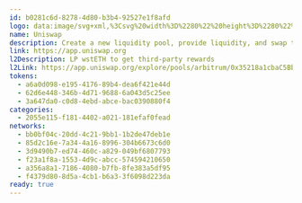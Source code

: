 ```yaml
---
id: b0281c6d-8278-4d80-b3b4-92527e1f8afd
logo: data:image/svg+xml,%3Csvg%20width%3D%2280%22%20height%3D%2280%22%20viewBox%3D%220%200%2080%2080%22%20fill%3D%22none%22%20xmlns%3D%22http%3A%2F%2Fwww.w3.org%2F2000%2Fsvg%22%3E%0A%3Cpath%20d%3D%22M31.3675%2021.7448C30.8116%2021.6584%2030.7881%2021.6482%2031.0498%2021.608C31.5512%2021.5307%2032.7351%2021.636%2033.551%2021.8303C35.4557%2022.2838%2037.189%2023.4455%2039.039%2025.5085L39.5306%2026.0566L40.2336%2025.9434C43.1958%2025.4667%2046.2092%2025.8455%2048.7296%2027.0117C49.4229%2027.3325%2050.5162%2027.9712%2050.6527%2028.1353C50.6963%2028.1875%2050.7763%2028.5243%2050.8303%2028.8835C51.0175%2030.1264%2050.9239%2031.0791%2050.5443%2031.7906C50.3377%2032.1779%2050.3262%2032.3006%2050.4651%2032.632C50.5759%2032.8965%2050.8849%2033.0921%2051.191%2033.0918C51.8174%2033.0909%2052.4915%2032.0768%2052.8038%2030.6658L52.9279%2030.1053L53.1737%2030.3841C54.522%2031.9141%2055.581%2034.0006%2055.7628%2035.4857L55.8102%2035.8729L55.5837%2035.5209C55.1936%2034.9152%2054.8017%2034.5028%2054.2999%2034.1702C53.3953%2033.5707%2052.4388%2033.3667%2049.9057%2033.233C47.6179%2033.1122%2046.3231%2032.9166%2045.0391%2032.4972C42.8547%2031.7839%2041.7535%2030.8339%2039.1587%2027.4241C38.0061%2025.9097%2037.2937%2025.0717%2036.5851%2024.3969C34.975%2022.8636%2033.3928%2022.0594%2031.3675%2021.7448Z%22%20fill%3D%22%23FF007A%22%2F%3E%0A%3Cpath%20d%3D%22M51.1688%2025.1267C51.2264%2024.1119%2051.3638%2023.4424%2051.6401%2022.8312C51.7494%2022.5892%2051.8519%2022.3911%2051.8677%2022.3911C51.8835%2022.3911%2051.836%2022.5697%2051.7621%2022.788C51.5612%2023.3813%2051.5283%2024.1927%2051.6665%2025.1369C51.8422%2026.3348%2051.942%2026.5076%2053.2062%2027.8016C53.7991%2028.4086%2054.4888%2029.174%2054.7388%2029.5027L55.1934%2030.1003L54.7388%2029.6732C54.1828%2029.151%2052.9043%2028.1325%2052.6219%2027.9868C52.4326%2027.8892%2052.4044%2027.8908%2052.2876%2028.0073C52.1799%2028.1146%2052.1573%2028.2758%2052.1423%2029.038C52.1191%2030.2259%2051.9574%2030.9884%2051.5673%2031.7508C51.3563%2032.1631%2051.323%2032.0751%2051.514%2031.6097C51.6565%2031.2622%2051.671%2031.1094%2051.67%2029.9594C51.6678%2027.6489%2051.3939%2027.0934%2049.7877%2026.1418C49.3808%2025.9008%2048.7104%2025.5531%2048.2979%2025.3692C47.8854%2025.1854%2047.5577%2025.0252%2047.5696%2025.0133C47.6151%2024.9679%2049.1815%2025.4258%2049.812%2025.6686C50.7497%2026.03%2050.9045%2026.0768%2051.0185%2026.0332C51.0948%2026.004%2051.1317%2025.7813%2051.1688%2025.1267Z%22%20fill%3D%22%23FF007A%22%2F%3E%0A%3Cpath%20d%3D%22M32.4475%2029.0794C31.3188%2027.523%2030.6205%2025.1367%2030.7716%2023.3528L30.8184%2022.8008L31.0753%2022.8478C31.5578%2022.9359%2032.3897%2023.2461%2032.7793%2023.483C33.8482%2024.1333%2034.311%2024.9893%2034.7819%2027.1877C34.9198%2027.8316%2035.1007%2028.5602%2035.184%2028.807C35.318%2029.2041%2035.8245%2030.1316%2036.2363%2030.7339C36.5329%2031.1677%2036.3359%2031.3733%2035.6802%2031.314C34.6789%2031.2235%2033.3226%2030.286%2032.4475%2029.0794Z%22%20fill%3D%22%23FF007A%22%2F%3E%0A%3Cpath%20d%3D%22M49.7997%2040.6628C44.5248%2038.5356%2042.667%2036.6892%2042.667%2033.5738C42.667%2033.1154%2042.6828%2032.7402%2042.7019%2032.7402C42.7211%2032.7402%2042.9253%2032.8916%2043.1555%2033.0765C44.2251%2033.9357%2045.4229%2034.3028%2048.7389%2034.7873C50.6901%2035.0724%2051.7882%2035.3027%2052.8012%2035.6392C56.0208%2036.7086%2058.0127%2038.8788%2058.4877%2041.8349C58.6258%2042.6938%2058.5448%2044.3045%2058.321%2045.1534C58.1443%2045.824%2057.6052%2047.0325%2057.4622%2047.0789C57.4225%2047.0917%2057.3837%2046.9396%2057.3735%2046.7325C57.3193%2045.6226%2056.7592%2044.5419%2055.8187%2043.7324C54.7494%2042.8121%2053.3126%2042.0793%2049.7997%2040.6628Z%22%20fill%3D%22%23FF007A%22%2F%3E%0A%3Cpath%20d%3D%22M46.0966%2041.5463C46.0305%2041.1525%2045.9159%2040.6494%2045.8418%2040.4285L45.7073%2040.0269L45.9573%2040.3079C46.3032%2040.6968%2046.5766%2041.1945%2046.8083%2041.8573C46.9851%2042.3632%2047.005%2042.5137%2047.0037%2043.3358C47.0024%2044.1429%2046.9803%2044.3121%2046.817%2044.7674C46.5595%2045.4855%2046.2399%2045.9947%2045.7037%2046.5412C44.7401%2047.5234%2043.5013%2048.0671%2041.7136%2048.2927C41.4028%2048.3319%2040.4972%2048.398%2039.7009%2048.4394C37.6942%2048.5439%2036.3735%2048.7599%2035.1868%2049.1772C35.0162%2049.2373%2034.8638%2049.2737%2034.8484%2049.2583C34.8004%2049.2104%2035.6084%2048.7279%2036.2758%2048.406C37.2168%2047.952%2038.1535%2047.7043%2040.2523%2047.3542C41.2891%2047.1812%2042.3598%2046.9714%2042.6317%2046.8879C45.1992%2046.0995%2046.5189%2044.0649%2046.0966%2041.5463Z%22%20fill%3D%22%23FF007A%22%2F%3E%0A%3Cpath%20d%3D%22M48.5146%2045.8474C47.8138%2044.3384%2047.6529%2042.8816%2048.0368%2041.5228C48.0779%2041.3776%2048.1439%2041.2588%2048.1837%2041.2588C48.2234%2041.2588%2048.3888%2041.3484%2048.5512%2041.4578C48.8741%2041.6756%2049.5218%2042.0423%2051.2475%2042.9846C53.4009%2044.1605%2054.6286%2045.071%2055.4636%2046.1112C56.1947%2047.0223%2056.6472%2048.0599%2056.865%2049.3252C56.9883%2050.0419%2056.9161%2051.7664%2056.7325%2052.4881C56.1535%2054.7637%2054.8079%2056.5511%2052.8886%2057.5941C52.6074%2057.7469%2052.355%2057.8724%2052.3277%2057.873C52.3004%2057.8735%2052.4028%2057.6126%2052.5554%2057.2931C53.201%2055.9414%2053.2745%2054.6266%2052.7864%2053.163C52.4875%2052.2669%2051.8782%2051.1735%2050.6478%2049.3255C49.2173%2047.1769%2048.8665%2046.6051%2048.5146%2045.8474Z%22%20fill%3D%22%23FF007A%22%2F%3E%0A%3Cpath%20d%3D%22M28.7015%2053.9889C30.659%2052.3335%2033.0945%2051.1575%2035.3132%2050.7966C36.2693%2050.6409%2037.8621%2050.7027%2038.7475%2050.9296C40.1667%2051.2934%2041.4362%2052.1082%2042.0965%2053.0789C42.7418%2054.0277%2043.0186%2054.8544%2043.3069%2056.694C43.4205%2057.4196%2043.5442%2058.1482%2043.5816%2058.3132C43.798%2059.2665%2044.2193%2060.0286%2044.7412%2060.4112C45.5702%2061.0189%2046.9978%2061.0568%2048.402%2060.5082C48.6404%2060.415%2048.8473%2060.3506%2048.8619%2060.3652C48.9128%2060.4158%2048.2057%2060.89%2047.7068%2061.1395C47.0356%2061.4753%2046.5018%2061.6052%2045.7925%2061.6052C44.5064%2061.6052%2043.4386%2060.9498%2042.5475%2059.6137C42.3723%2059.3507%2041.9781%2058.563%2041.6718%2057.8634C40.7311%2055.7143%2040.2665%2055.0596%2039.1742%2054.3432C38.2236%2053.7197%2036.9977%2053.6081%2036.0755%2054.061C34.864%2054.6559%2034.526%2056.2064%2035.3937%2057.1891C35.7385%2057.5796%2036.3816%2057.9164%2036.9075%2057.9819C37.8912%2058.1045%2038.7366%2057.3549%2038.7366%2056.3602C38.7366%2055.7142%2038.4887%2055.3457%2037.8647%2055.0636C37.0124%2054.6785%2036.0964%2055.1286%2036.1008%2055.9306C36.1027%2056.2725%2036.2513%2056.4872%2036.5935%2056.6423C36.8131%2056.7418%2036.8182%2056.7497%2036.6391%2056.7124C35.8571%2056.55%2035.674%2055.6059%2036.3027%2054.979C37.0575%2054.2265%2038.6185%2054.5586%2039.1546%2055.5858C39.3797%2056.0171%2039.4059%2056.8764%2039.2096%2057.3953C38.7701%2058.5565%2037.4889%2059.1672%2036.1892%2058.8349C35.3043%2058.6086%2034.9441%2058.3636%2033.8772%2057.263C32.0233%2055.3503%2031.3036%2054.9797%2028.6309%2054.5618L28.1187%2054.4817L28.7015%2053.9889Z%22%20fill%3D%22%23FF007A%22%2F%3E%0A%3Cpath%20fill-rule%3D%22evenodd%22%20clip-rule%3D%22evenodd%22%20d%3D%22M14.7221%2011.144C20.9132%2018.67%2030.458%2030.3874%2030.932%2031.0435C31.3232%2031.5851%2031.176%2032.0721%2030.5057%2032.4537C30.133%2032.666%2029.3666%2032.881%2028.9829%2032.881C28.549%2032.881%2028.0601%2032.6717%2027.7041%2032.3334C27.4524%2032.0944%2026.4368%2030.5755%2024.0922%2026.9319C22.2983%2024.144%2020.797%2021.8312%2020.7561%2021.7925C20.6614%2021.7029%2020.663%2021.706%2023.9093%2027.5236C25.9477%2031.1766%2026.6359%2032.4681%2026.6359%2032.6408C26.6359%2032.9921%2026.5402%2033.1768%2026.1075%2033.6602C25.3862%2034.4661%2025.0638%2035.3717%2024.831%2037.2459C24.57%2039.3469%2023.8363%2040.831%2021.8028%2043.371C20.6125%2044.8579%2020.4177%2045.1304%2020.1173%2045.7297C19.739%2046.4843%2019.635%2046.907%2019.5928%2047.8599C19.5483%2048.8675%2019.6351%2049.5184%2019.9424%2050.4817C20.2115%2051.3251%2020.4923%2051.8819%2021.2103%2052.9958C21.8299%2053.957%2022.1868%2054.6713%2022.1868%2054.9507C22.1868%2055.1731%2022.2291%2055.1734%2023.1893%2054.9562C25.4871%2054.4365%2027.3529%2053.5225%2028.4023%2052.4023C29.0517%2051.709%2029.2042%2051.3262%2029.2091%2050.3761C29.2123%2049.7547%2029.1905%2049.6245%2029.0229%2049.267C28.7498%2048.6852%2028.2528%2048.2013%2027.1573%2047.4513C25.7219%2046.4686%2025.1089%2045.6774%2024.9395%2044.5893C24.8005%2043.6965%2024.9618%2043.0666%2025.7558%2041.3997C26.5777%2039.6744%2026.7814%2038.9392%2026.9192%2037.2001C27.0082%2036.0765%2027.1314%2035.6333%2027.4537%2035.2777C27.7898%2034.9068%2028.0925%2034.7812%2028.9244%2034.6674C30.2807%2034.4818%2031.1443%2034.1304%2031.8542%2033.4752C32.47%2032.9068%2032.7277%2032.3592%2032.7673%2031.5347L32.7973%2030.9098L32.4531%2030.508C31.2069%2029.0526%2013.8874%2010%2013.8107%2010C13.7944%2010%2014.2045%2010.5149%2014.7221%2011.144ZM22.8863%2049C23.1681%2048.5002%2023.0184%2047.8576%2022.5471%2047.5438C22.1017%2047.2472%2021.4099%2047.3869%2021.4099%2047.7734C21.4099%2047.8913%2021.475%2047.9772%2021.6218%2048.0528C21.8688%2048.1802%2021.8868%2048.3233%2021.6924%2048.6161C21.4955%2048.9125%2021.5114%2049.1731%2021.7372%2049.3501C22.1012%2049.6356%2022.6164%2049.4786%2022.8863%2049Z%22%20fill%3D%22%23FF007A%22%2F%3E%0A%3Cpath%20fill-rule%3D%22evenodd%22%20clip-rule%3D%22evenodd%22%20d%3D%22M33.6532%2034.9951C33.0165%2035.191%2032.3976%2035.8669%2032.2059%2036.5756C32.089%2037.0079%2032.1554%2037.7663%2032.3305%2038.0005C32.6133%2038.3788%2032.8868%2038.4785%2033.6275%2038.4733C35.0774%2038.4632%2036.3379%2037.8403%2036.4845%2037.0616C36.6047%2036.4234%2036.051%2035.5388%2035.2885%2035.1505C34.8949%2034.9501%2034.0581%2034.8707%2033.6532%2034.9951ZM35.3482%2036.3226C35.5719%2036.0045%2035.474%2035.6605%2035.0937%2035.428C34.3695%2034.985%2033.2743%2035.3515%2033.2743%2036.0368C33.2743%2036.3779%2033.8454%2036.75%2034.369%2036.75C34.7174%2036.75%2035.1942%2036.542%2035.3482%2036.3226Z%22%20fill%3D%22%23FF007A%22%2F%3E%0A%3Cg%20opacity%3D%220.5%22%20filter%3D%22url(%23filter0_f_1687_1314)%22%3E%0A%3Cpath%20d%3D%22M33.5572%2021.7448C33.0013%2021.6584%2032.9778%2021.6482%2033.2395%2021.608C33.7409%2021.5307%2034.9248%2021.636%2035.7408%2021.8303C37.6455%2022.2838%2039.3787%2023.4455%2041.2288%2025.5085L41.7203%2026.0566L42.4234%2025.9434C45.3855%2025.4667%2048.3989%2025.8455%2050.9193%2027.0117C51.6127%2027.3325%2052.7059%2027.9712%2052.8425%2028.1353C52.8861%2028.1875%2052.966%2028.5243%2053.0201%2028.8835C53.2072%2030.1264%2053.1136%2031.0791%2052.734%2031.7906C52.5275%2032.1779%2052.516%2032.3006%2052.6548%2032.632C52.7657%2032.8965%2053.0747%2033.0921%2053.3807%2033.0918C54.0071%2033.0909%2054.6812%2032.0768%2054.9936%2030.6658L55.1177%2030.1053L55.3635%2030.3841C56.7117%2031.9141%2057.7707%2034.0006%2057.9526%2035.4857L58%2035.8729L57.7734%2035.5209C57.3833%2034.9152%2056.9914%2034.5028%2056.4896%2034.1702C55.585%2033.5707%2054.6285%2033.3667%2052.0954%2033.233C49.8076%2033.1122%2048.5128%2032.9166%2047.2289%2032.4972C45.0445%2031.7839%2043.9432%2030.8339%2041.3484%2027.4241C40.1959%2025.9097%2039.4835%2025.0717%2038.7749%2024.3969C37.1647%2022.8636%2035.5825%2022.0594%2033.5572%2021.7448Z%22%20fill%3D%22%23FF007A%22%2F%3E%0A%3Cpath%20d%3D%22M53.3585%2025.1267C53.4161%2024.1119%2053.5535%2023.4424%2053.8298%2022.8312C53.9391%2022.5892%2054.0416%2022.3911%2054.0574%2022.3911C54.0732%2022.3911%2054.0257%2022.5697%2053.9518%2022.788C53.7509%2023.3813%2053.718%2024.1927%2053.8563%2025.1369C54.0319%2026.3348%2054.1318%2026.5076%2055.3959%2027.8016C55.9889%2028.4086%2056.6785%2029.174%2056.9285%2029.5027L57.3831%2030.1003L56.9285%2029.6732C56.3726%2029.151%2055.094%2028.1325%2054.8116%2027.9868C54.6223%2027.8892%2054.5942%2027.8908%2054.4773%2028.0073C54.3697%2028.1146%2054.347%2028.2758%2054.3321%2029.038C54.3089%2030.2259%2054.1472%2030.9884%2053.757%2031.7508C53.546%2032.1631%2053.5127%2032.0751%2053.7037%2031.6097C53.8463%2031.2622%2053.8607%2031.1094%2053.8597%2029.9594C53.8575%2027.6489%2053.5836%2027.0934%2051.9774%2026.1418C51.5705%2025.9008%2050.9001%2025.5531%2050.4876%2025.3692C50.0751%2025.1854%2049.7475%2025.0252%2049.7594%2025.0133C49.8048%2024.9679%2051.3712%2025.4258%2052.0017%2025.6686C52.9394%2026.03%2053.0943%2026.0768%2053.2082%2026.0332C53.2845%2026.004%2053.3214%2025.7813%2053.3585%2025.1267Z%22%20fill%3D%22%23FF007A%22%2F%3E%0A%3Cpath%20d%3D%22M34.6373%2029.0794C33.5085%2027.523%2032.8102%2025.1367%2032.9613%2023.3528L33.0081%2022.8008L33.265%2022.8478C33.7476%2022.9359%2034.5794%2023.2461%2034.969%2023.483C36.038%2024.1333%2036.5008%2024.9893%2036.9716%2027.1877C37.1095%2027.8316%2037.2904%2028.5602%2037.3737%2028.807C37.5078%2029.2041%2038.0142%2030.1316%2038.426%2030.7339C38.7226%2031.1677%2038.5256%2031.3733%2037.87%2031.314C36.8687%2031.2235%2035.5123%2030.286%2034.6373%2029.0794Z%22%20fill%3D%22%23FF007A%22%2F%3E%0A%3Cpath%20d%3D%22M51.9894%2040.6628C46.7145%2038.5356%2044.8567%2036.6892%2044.8567%2033.5738C44.8567%2033.1154%2044.8725%2032.7402%2044.8916%2032.7402C44.9109%2032.7402%2045.115%2032.8916%2045.3452%2033.0765C46.4148%2033.9357%2047.6127%2034.3028%2050.9286%2034.7873C52.8799%2035.0724%2053.978%2035.3027%2054.9909%2035.6392C58.2105%2036.7086%2060.2024%2038.8788%2060.6774%2041.8349C60.8155%2042.6938%2060.7345%2044.3045%2060.5107%2045.1534C60.3341%2045.824%2059.795%2047.0325%2059.6519%2047.0789C59.6122%2047.0917%2059.5734%2046.9396%2059.5632%2046.7325C59.509%2045.6226%2058.9489%2044.5419%2058.0084%2043.7324C56.9391%2042.8121%2055.5023%2042.0793%2051.9894%2040.6628Z%22%20fill%3D%22%23FF007A%22%2F%3E%0A%3Cpath%20d%3D%22M48.2863%2041.5463C48.2202%2041.1525%2048.1056%2040.6494%2048.0316%2040.4285L47.897%2040.0269L48.147%2040.3079C48.4929%2040.6968%2048.7663%2041.1945%2048.998%2041.8573C49.1749%2042.3632%2049.1948%2042.5137%2049.1934%2043.3358C49.1921%2044.1429%2049.17%2044.3121%2049.0067%2044.7674C48.7492%2045.4855%2048.4296%2045.9947%2047.8934%2046.5412C46.9299%2047.5234%2045.691%2048.0671%2043.9034%2048.2927C43.5926%2048.3319%2042.6869%2048.398%2041.8906%2048.4394C39.8839%2048.5439%2038.5632%2048.7599%2037.3766%2049.1772C37.2059%2049.2373%2037.0536%2049.2737%2037.0381%2049.2583C36.9901%2049.2104%2037.7981%2048.7279%2038.4655%2048.406C39.4065%2047.952%2040.3432%2047.7043%2042.442%2047.3542C43.4788%2047.1812%2044.5495%2046.9714%2044.8214%2046.8879C47.3889%2046.0995%2048.7087%2044.0649%2048.2863%2041.5463Z%22%20fill%3D%22%23FF007A%22%2F%3E%0A%3Cpath%20d%3D%22M50.7043%2045.8474C50.0036%2044.3384%2049.8426%2042.8816%2050.2265%2041.5228C50.2676%2041.3776%2050.3337%2041.2588%2050.3735%2041.2588C50.4131%2041.2588%2050.5785%2041.3484%2050.7409%2041.4578C51.0639%2041.6756%2051.7116%2042.0423%2053.4373%2042.9846C55.5906%2044.1605%2056.8183%2045.071%2057.6533%2046.1112C58.3844%2047.0223%2058.8369%2048.0599%2059.0548%2049.3252C59.178%2050.0419%2059.1058%2051.7664%2058.9222%2052.4881C58.3432%2054.7637%2056.9976%2056.5511%2055.0784%2057.5941C54.7971%2057.7469%2054.5448%2057.8724%2054.5175%2057.873C54.4901%2057.8735%2054.5925%2057.6126%2054.7451%2057.2931C55.3908%2055.9414%2055.4642%2054.6266%2054.9761%2053.163C54.6772%2052.2669%2054.0679%2051.1735%2052.8375%2049.3255C51.407%2047.1769%2051.0563%2046.6051%2050.7043%2045.8474Z%22%20fill%3D%22%23FF007A%22%2F%3E%0A%3Cpath%20d%3D%22M30.8912%2053.9889C32.8487%2052.3335%2035.2843%2051.1575%2037.5029%2050.7966C38.459%2050.6409%2040.0518%2050.7027%2040.9372%2050.9296C42.3565%2051.2934%2043.6259%2052.1082%2044.2862%2053.0789C44.9315%2054.0277%2045.2083%2054.8544%2045.4966%2056.694C45.6102%2057.4196%2045.7339%2058.1482%2045.7713%2058.3132C45.9877%2059.2665%2046.409%2060.0286%2046.9309%2060.4112C47.76%2061.0189%2049.1875%2061.0568%2050.5918%2060.5082C50.8301%2060.415%2051.037%2060.3506%2051.0516%2060.3652C51.1025%2060.4158%2050.3954%2060.89%2049.8965%2061.1395C49.2253%2061.4753%2048.6915%2061.6052%2047.9823%2061.6052C46.6961%2061.6052%2045.6283%2060.9498%2044.7373%2059.6137C44.562%2059.3507%2044.1678%2058.563%2043.8615%2057.8634C42.9208%2055.7143%2042.4562%2055.0596%2041.3639%2054.3432C40.4133%2053.7197%2039.1874%2053.6081%2038.2652%2054.061C37.0537%2054.6559%2036.7157%2056.2064%2037.5834%2057.1891C37.9282%2057.5796%2038.5713%2057.9164%2039.0972%2057.9819C40.0809%2058.1045%2040.9263%2057.3549%2040.9263%2056.3602C40.9263%2055.7142%2040.6784%2055.3457%2040.0545%2055.0636C39.2022%2054.6785%2038.2861%2055.1286%2038.2905%2055.9306C38.2924%2056.2725%2038.441%2056.4872%2038.7833%2056.6423C39.0028%2056.7418%2039.0079%2056.7497%2038.8288%2056.7124C38.0469%2056.55%2037.8637%2055.6059%2038.4924%2054.979C39.2473%2054.2265%2040.8082%2054.5586%2041.3443%2055.5858C41.5695%2056.0171%2041.5956%2056.8764%2041.3993%2057.3953C40.9598%2058.5565%2039.6786%2059.1672%2038.3789%2058.8349C37.4941%2058.6086%2037.1338%2058.3636%2036.0669%2057.263C34.213%2055.3503%2033.4933%2054.9797%2030.8206%2054.5618L30.3084%2054.4817L30.8912%2053.9889Z%22%20fill%3D%22%23FF007A%22%2F%3E%0A%3Cpath%20fill-rule%3D%22evenodd%22%20clip-rule%3D%22evenodd%22%20d%3D%22M16.9118%2011.144C23.1029%2018.67%2032.6478%2030.3874%2033.1217%2031.0435C33.5129%2031.5851%2033.3657%2032.0721%2032.6954%2032.4537C32.3227%2032.666%2031.5563%2032.881%2031.1726%2032.881C30.7387%2032.881%2030.2498%2032.6717%2029.8938%2032.3334C29.6421%2032.0944%2028.6265%2030.5755%2026.282%2026.9319C24.488%2024.144%2022.9867%2021.8312%2022.9458%2021.7925C22.8511%2021.7029%2022.8527%2021.706%2026.0991%2027.5236C28.1375%2031.1766%2028.8256%2032.4681%2028.8256%2032.6408C28.8256%2032.9921%2028.73%2033.1768%2028.2973%2033.6602C27.5759%2034.4661%2027.2535%2035.3717%2027.0207%2037.2459C26.7597%2039.3469%2026.026%2040.831%2023.9925%2043.371C22.8022%2044.8579%2022.6074%2045.1304%2022.3071%2045.7297C21.9287%2046.4843%2021.8247%2046.907%2021.7825%2047.8599C21.738%2048.8675%2021.8248%2049.5184%2022.1322%2050.4817C22.4012%2051.3251%2022.682%2051.8819%2023.4%2052.9958C24.0196%2053.957%2024.3765%2054.6713%2024.3765%2054.9507C24.3765%2055.1731%2024.4189%2055.1734%2025.3791%2054.9562C27.6768%2054.4365%2029.5427%2053.5225%2030.592%2052.4023C31.2414%2051.709%2031.3939%2051.3262%2031.3988%2050.3761C31.4021%2049.7547%2031.3803%2049.6245%2031.2126%2049.267C30.9396%2048.6852%2030.4425%2048.2013%2029.347%2047.4513C27.9117%2046.4686%2027.2986%2045.6774%2027.1292%2044.5893C26.9903%2043.6965%2027.1515%2043.0666%2027.9455%2041.3997C28.7675%2039.6744%2028.9711%2038.9392%2029.1089%2037.2001C29.1979%2036.0765%2029.3211%2035.6333%2029.6434%2035.2777C29.9796%2034.9068%2030.2822%2034.7812%2031.1141%2034.6674C32.4704%2034.4818%2033.334%2034.1304%2034.0439%2033.4752C34.6597%2032.9068%2034.9174%2032.3592%2034.957%2031.5347L34.987%2030.9098L34.6429%2030.508C33.3966%2029.0526%2016.0772%2010%2016.0005%2010C15.9841%2010%2016.3942%2010.5149%2016.9118%2011.144ZM25.0761%2049C25.3578%2048.5002%2025.2081%2047.8576%2024.7368%2047.5438C24.2914%2047.2472%2023.5996%2047.3869%2023.5996%2047.7734C23.5996%2047.8913%2023.6648%2047.9772%2023.8115%2048.0528C24.0586%2048.1802%2024.0766%2048.3233%2023.8821%2048.6161C23.6852%2048.9125%2023.7011%2049.1731%2023.927%2049.3501C24.291%2049.6356%2024.8062%2049.4786%2025.0761%2049Z%22%20fill%3D%22%23FF007A%22%2F%3E%0A%3Cpath%20fill-rule%3D%22evenodd%22%20clip-rule%3D%22evenodd%22%20d%3D%22M35.8429%2034.9951C35.2062%2035.191%2034.5873%2035.8669%2034.3956%2036.5756C34.2788%2037.0079%2034.3451%2037.7663%2034.5202%2038.0005C34.803%2038.3788%2035.0765%2038.4785%2035.8172%2038.4733C37.2671%2038.4632%2038.5277%2037.8403%2038.6742%2037.0616C38.7944%2036.4234%2038.2407%2035.5388%2037.4782%2035.1505C37.0847%2034.9501%2036.2478%2034.8707%2035.8429%2034.9951ZM37.538%2036.3226C37.7616%2036.0045%2037.6638%2035.6605%2037.2835%2035.428C36.5593%2034.985%2035.464%2035.3515%2035.464%2036.0368C35.464%2036.3779%2036.0351%2036.75%2036.5587%2036.75C36.9071%2036.75%2037.384%2036.542%2037.538%2036.3226Z%22%20fill%3D%22%23FF007A%22%2F%3E%0A%3C%2Fg%3E%0A%3Cdefs%3E%0A%3Cfilter%20id%3D%22filter0_f_1687_1314%22%20x%3D%228%22%20y%3D%222%22%20width%3D%2260.7453%22%20height%3D%2267.605%22%20filterUnits%3D%22userSpaceOnUse%22%20color-interpolation-filters%3D%22sRGB%22%3E%0A%3CfeFlood%20flood-opacity%3D%220%22%20result%3D%22BackgroundImageFix%22%2F%3E%0A%3CfeBlend%20mode%3D%22normal%22%20in%3D%22SourceGraphic%22%20in2%3D%22BackgroundImageFix%22%20result%3D%22shape%22%2F%3E%0A%3CfeGaussianBlur%20stdDeviation%3D%224%22%20result%3D%22effect1_foregroundBlur_1687_1314%22%2F%3E%0A%3C%2Ffilter%3E%0A%3C%2Fdefs%3E%0A%3C%2Fsvg%3E%0A
name: Uniswap
description: Create a new liquidity pool, provide liquidity, and swap tokens.
link: https://app.uniswap.org
l2Description: LP wstETH to get third-party rewards
l2Link: https://app.uniswap.org/explore/pools/arbitrum/0x35218a1cbaC5Bbc3E57fd9Bd38219D37571b3537
tokens:
  - a6a0d098-e195-4176-89b4-dea6f421e44d
  - 62d6e448-346b-4d71-9688-6a043d5c25ee
  - 3a647da0-c0d8-4ebd-abce-bac0390880f4
categories:
  - 2055e115-f181-4402-a021-181efaf0fead
networks:
  - bb0bf04c-20dd-4c21-9bb1-1b2de47deb1e
  - 85d2c16e-7a34-4a16-8996-304b6673c6d0
  - 3d9490b7-ed74-460c-a829-049bf6807793
  - f23a1f8a-1553-4d9c-abcc-574594210650
  - a356a8a1-7186-4080-b7fb-8fe383a5df95
  - f4379d80-8d5a-4cb1-b6a3-3f6098d223da
ready: true
---
```


